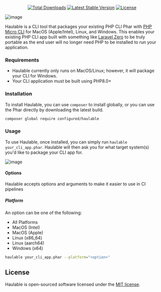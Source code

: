 <p align="center">
<a href="https://packagist.org/packages/configured/haulable"><img src="https://img.shields.io/packagist/dt/configured/haulable" alt="Total Downloads"></a>
<a href="https://packagist.org/packages/configured/haulable"><img src="https://img.shields.io/packagist/v/configured/haulable" alt="Latest Stable Version"></a>
<a href="https://packagist.org/packages/configured/haulable"><img src="https://img.shields.io/packagist/l/configured/haulable" alt="License"></a>
</p>


![image](https://user-images.githubusercontent.com/3619398/228083152-5758103f-c27b-4d53-a1d5-c3287ee05949.png)


Haulable is a CLI tool that packages your existing PHP CLI Phar with [PHP Micro CLI](https://github.com/dixyes/phpmicro) for MacOS (Apple/Intel), Linux, and Windows. This enables your existing PHP CLI app built with something like [Laravel Zero](https://github.com/laravel-zero/laravel-zero) to be truly portable as the end user will no longer need PHP to be installed to run your application.


### Requirements 

* Haulable currently only runs on MacOS/Linux; however, it will package your CLI for Windows. 
* Your CLI application must be built using PHP8.0+

### Installation

To install Haulable, you can use `composer` to install globally, or you can use the Phar directly by downloading the latest build.

```bash
composer global require configured/haulable
```

### Usage

To use Haulable, once installed, you can simply run `haulable your_cli_app.phar`. Haulable will then ask you for what target system(s) you'd like to package your CLI app for.

![image](https://user-images.githubusercontent.com/3619398/228088979-4d0e06ab-20c3-4a61-a238-9122735db086.png)

#### Options
Haulable accepts options and arguments to make it easier to use in CI pipelines

##### Platform

An option can be one of the following:
* All Platforms
* MacOS (Intel)
* MacOS (Apple)
* Linux (x86_64)
* Linux (aarch64)
* Windows (x64)

```bash
haulable your_cli_app.phar --platform="<option>"
```

## License
Haulable is open-sourced software licensed under the [MIT license](https://opensource.org/licenses/MIT).
